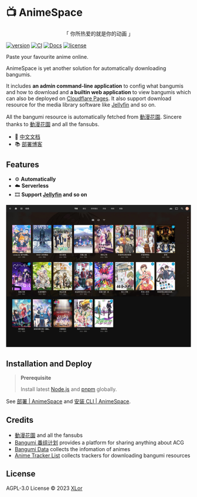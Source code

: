 # :tv: AnimeSpace

<p align="center">「 你所热爱的就是你的动画 」</p>

[![version](https://img.shields.io/npm/v/animespace?color=rgb%2850%2C203%2C86%29&label=AnimePaste)](https://www.npmjs.com/package/animespace) [![CI](https://github.com/yjl9903/AnimeSpace/actions/workflows/ci.yml/badge.svg)](https://github.com/yjl9903/AnimeSpace/actions/workflows/ci.yml) [![Docs](https://img.shields.io/badge/AnimeSpace-Demo-brightgreen)](https://anime.docs.xlorpaste.cn/) [![license](https://img.shields.io/github/license/yjl9903/AnimeSpace)](./LICENSE)

Paste your favourite anime online.

AnimeSpace is yet another solution for automatically downloading bangumis.

It includes **an admin command-line application** to config what bangumis and how to download and **a builtin web application** to view bangumis which can also be deployed on [Cloudflare Pages](https://pages.cloudflare.com/). It also support download resource for the media library software like [Jellyfin](https://github.com/jellyfin/jellyfin) and so on.

All the bangumi resource is automatically fetched from [動漫花園](https://share.dmhy.org/). Sincere thanks to [動漫花園](https://share.dmhy.org/) and all the fansubs.

+ 📖 [中文文档](https://anime.docs.xlorpaste.cn/)
+ 📚 [部署博客](https://blog.onekuma.cn/alidriver-alist-rclone-animepaste)

## Features

+ :gear: **Automatically**
+ :cloud: **Serverless**
+ :film_strip: **Support [Jellyfin](https://github.com/jellyfin/jellyfin) and so on**

![Jellyfin](./docs/public/Jellyfin.jpeg)

## Installation and Deploy

> **Prerequisite**
>
> Install latest [Node.js](https://nodejs.org/) and [pnpm](https://pnpm.io/) globally.

See [部署 | AnimeSpace](https://anime.docs.xlorpaste.cn/deploy/) and [安装 CLI | AnimeSpace](https://anime.docs.xlorpaste.cn/admin/).

## Credits

+ [動漫花園](https://share.dmhy.org/) and all the fansubs
+ [Bangumi 番组计划](https://bangumi.tv/) provides a platform for sharing anything about ACG
+ [Bangumi Data](https://github.com/bangumi-data/bangumi-data) collects the infomation of animes
+ [Anime Tracker List](https://github.com/DeSireFire/animeTrackerList) collects trackers for downloading bangumi resources

## License

AGPL-3.0 License © 2023 [XLor](https://github.com/yjl9903)
